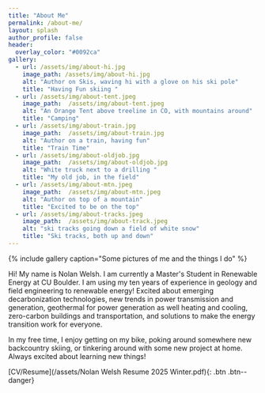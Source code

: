 ```yaml
---
title: "About Me"
permalink: /about-me/
layout: splash
author_profile: false
header:
  overlay_color: "#0092ca"
gallery:
  - url: /assets/img/about-hi.jpg
    image_path: /assets/img/about-hi.jpg
    alt: "Author on Skis, waving hi with a glove on his ski pole"
    title: "Having Fun skiing "
  - url: /assets/img/about-tent.jpeg
    image_path:  /assets/img/about-tent.jpeg
    alt: "An Orange Tent above treeline in CO, with mountains around"
    title: "Camping"
  - url: /assets/img/about-train.jpg
    image_path:  /assets/img/about-train.jpg
    alt: "Author on a train, having fun"
    title: "Train Time"
  - url: /assets/img/about-oldjob.jpg
    image_path:  /assets/img/about-oldjob.jpg
    alt: "White truck next to a drilling "
    title: "My old job, in the field"
  - url: /assets/img/about-mtn.jpeg
    image_path:  /assets/img/about-mtn.jpeg
    alt: "Author on top of a mountain"
    title: "Excited to be on the top"
  - url: /assets/img/about-tracks.jpeg
    image_path:  /assets/img/about-track.jpeg
    alt: "ski tracks going down a field of white snow"
    title: "Ski tracks, both up and down"
---
```



{% include gallery caption="Some pictures of me and the things I do" %}



Hi! My name is Nolan Welsh.  I am currently a Master's Student in Renewable Energy at CU Boulder. I am using my ten years of experience in geology and field engineering to renewable energy! Excited about emerging decarbonization technologies, new trends in power transmission and generation, geothermal for power generation as well heating and cooling, zero-carbon buildings and transportation, and solutions to make the energy transition work for everyone.

In my free time, I enjoy getting on my bike, poking around somewhere new backcountry skiing, or tinkering around with some new project at home. Always excited about learning new things!

[CV/Resume](/assets/Nolan Welsh Resume 2025 Winter.pdf){: .btn .btn--danger}